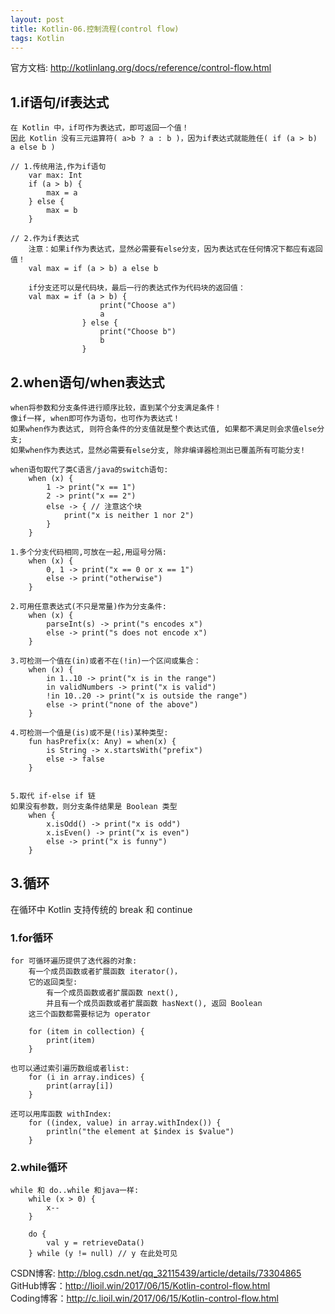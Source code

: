 ```yaml
---
layout: post
title: Kotlin-06.控制流程(control flow)
tags: Kotlin
---
```

官方文档: http://kotlinlang.org/docs/reference/control-flow.html

## 1.if语句/if表达式
    在 Kotlin 中，if可作为表达式，即可返回一个值！
    因此 Kotlin 没有三元运算符( a>b ? a : b )，因为if表达式就能胜任( if (a > b) a else b )

    // 1.传统用法,作为if语句
        var max: Int
        if (a > b) {
            max = a
        } else {
            max = b
        }
    
    // 2.作为if表达式
        注意：如果if作为表达式，显然必需要有else分支，因为表达式在任何情况下都应有返回值！
        val max = if (a > b) a else b

        if分支还可以是代码块，最后一行的表达式作为代码块的返回值：
        val max = if (a > b) {
                        print("Choose a")
                        a
                    } else {
                        print("Choose b")
                        b
                    }

        

## 2.when语句/when表达式
    when将参数和分支条件进行顺序比较，直到某个分支满足条件！
    像if一样, when即可作为语句，也可作为表达式！
    如果when作为表达式, 则符合条件的分支值就是整个表达式值, 如果都不满足则会求值else分支;    
    如果when作为表达式，显然必需要有else分支, 除非编译器检测出已覆盖所有可能分支!

    when语句取代了类C语言/java的switch语句:
        when (x) {
            1 -> print("x == 1")
            2 -> print("x == 2")
            else -> { // 注意这个块
                print("x is neither 1 nor 2")
            }
        }

    1.多个分支代码相同,可放在一起,用逗号分隔:
        when (x) {
            0, 1 -> print("x == 0 or x == 1")
            else -> print("otherwise")
        }

    2.可用任意表达式(不只是常量)作为分支条件:
        when (x) {
            parseInt(s) -> print("s encodes x")
            else -> print("s does not encode x")
        }

    3.可检测一个值在(in)或者不在(!in)一个区间或集合：
        when (x) {
            in 1..10 -> print("x is in the range")
            in validNumbers -> print("x is valid")
            !in 10..20 -> print("x is outside the range")
            else -> print("none of the above")
        }

    4.可检测一个值是(is)或不是(!is)某种类型:
        fun hasPrefix(x: Any) = when(x) {
            is String -> x.startsWith("prefix")
            else -> false
        }


    5.取代 if-else if 链 
    如果没有参数，则分支条件结果是 Boolean 类型
        when {
            x.isOdd() -> print("x is odd")
            x.isEven() -> print("x is even")
            else -> print("x is funny")
        }

## 3.循环
在循环中 Kotlin 支持传统的 break 和 continue

### 1.for循环
    for 可循环遍历提供了迭代器的对象:
        有一个成员函数或者扩展函数 iterator()，
        它的返回类型:
            有一个成员函数或者扩展函数 next(),
            并且有一个成员函数或者扩展函数 hasNext(), 返回 Boolean
        这三个函数都需要标记为 operator

        for (item in collection) {
            print(item)
        }

    也可以通过索引遍历数组或者list:
        for (i in array.indices) {
            print(array[i])
        }

    还可以用库函数 withIndex:
        for ((index, value) in array.withIndex()) {
            println("the element at $index is $value")
        }

### 2.while循环
    while 和 do..while 和java一样:
        while (x > 0) {
            x--
        }

        do {
            val y = retrieveData()
        } while (y != null) // y 在此处可见

CSDN博客: http://blog.csdn.net/qq_32115439/article/details/73304865   
GitHub博客：http://lioil.win/2017/06/15/Kotlin-control-flow.html   
Coding博客：http://c.lioil.win/2017/06/15/Kotlin-control-flow.html